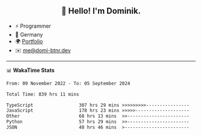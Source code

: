 <h2 align="center">👋 Hello! I'm Dominik.</h2>

- ⚡ Programmer
- 📍 Germany
- 🌍 [Portfolio](https://domi-btnr.dev)
- ✉️ [me@domi-btnr.dev](mailto://me@domi-btnr.dev)

---
📊 **WakaTime Stats**
<!--START_SECTION:waka-->

```txt
From: 09 November 2022 - To: 05 September 2024

Total Time: 839 hrs 11 mins

TypeScript                 307 hrs 29 mins >>>>>>>>>----------------   36.64 %
JavaScript                 178 hrs 23 mins >>>>>--------------------   21.26 %
Other                      68 hrs 13 mins  >>-----------------------   08.13 %
Python                     57 hrs 29 mins  >>-----------------------   06.85 %
JSON                       40 hrs 46 mins  >------------------------   04.86 %
```

<!--END_SECTION:waka-->
